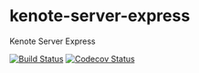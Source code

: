 # kenote-server-express
Kenote Server Express


[![Build Status][travis-image]][travis-url]
[![Codecov Status][codecov-image]][codecov-url]



[travis-image]: https://travis-ci.org/thondery/kenote-server-express.svg?branch=master
[travis-url]: https://travis-ci.org/thondery/kenote-server-express
[codecov-image]: https://img.shields.io/codecov/c/github/thondery/kenote-server-express/master.svg
[codecov-url]:   https://codecov.io/github/thondery/kenote-server-express?branch=master